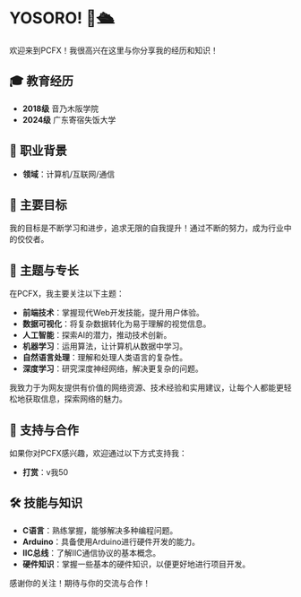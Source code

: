 # **YOSORO!** 👋🛳️

欢迎来到PCFX！我很高兴在这里与你分享我的经历和知识！

## 🎓 教育经历

- **2018级** 音乃木阪学院
- **2024级** 广东寄宿失饭大学

## 💼 职业背景

- **领域**：计算机/互联网/通信

## 🤔 主要目标

我的目标是不断学习和进步，追求无限的自我提升！通过不断的努力，成为行业中的佼佼者。

## 📗 主题与专长

在PCFX，我主要关注以下主题：

- **前端技术**：掌握现代Web开发技能，提升用户体验。
- **数据可视化**：将复杂数据转化为易于理解的视觉信息。
- **人工智能**：探索AI的潜力，推动技术创新。
- **机器学习**：运用算法，让计算机从数据中学习。
- **自然语言处理**：理解和处理人类语言的复杂性。
- **深度学习**：研究深度神经网络，解决更复杂的问题。

我致力于为网友提供有价值的网络资源、技术经验和实用建议，让每个人都能更轻松地获取信息，探索网络的魅力。

## 🤝 支持与合作

如果你对PCFX感兴趣，欢迎通过以下方式支持我：

- **打赏**：v我50

## 🛠️ 技能与知识

- **C语言**：熟练掌握，能够解决多种编程问题。
- **Arduino**：具备使用Arduino进行硬件开发的能力。
- **IIC总线**：了解IIC通信协议的基本概念。
- **硬件知识**：掌握一些基本的硬件知识，以便更好地进行项目开发。

感谢你的关注！期待与你的交流与合作！



